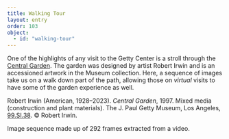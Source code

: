 ```yaml
---
title: Walking Tour
layout: entry
order: 103
object:
  - id: "walking-tour"
---
```


One of the highlights of any visit to the Getty Center is a stroll through the [Central Garden](https://www.getty.edu/news/spend-a-year-in-gettys-garden/). The garden was designed by artist Robert Irwin and is an accessioned artwork in the Museum collection. Here, a sequence of images take us on a walk down part of the path, allowing those on *virtual* visits to have some of the garden experience as well.

<div class="object-info">

Robert Irwin (American, 1928–2023). *Central Garden*, 1997. Mixed media (construction and plant materials). The J. Paul Getty Museum, Los Angeles, [99.SI.38](https://www.getty.edu/art/collection/object/108FPQ). © Robert Irwin.

Image sequence made up of 292 frames extracted from a video.

</div>